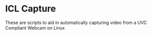 ICL Capture
===========

These are scripts to aid in automatically capturing video from a UVC
Compliant Webcam on Linux
